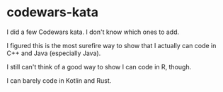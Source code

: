 # codewars-kata
I did a few Codewars kata. I don't know which ones to add.

I figured this is the most surefire way to show that I actually can code in C++ and Java (especially Java).

I still can't think of a good way to show I can code in R, though.

I can barely code in Kotlin and Rust.
